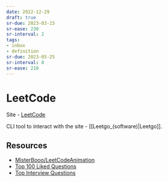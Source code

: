 ```yaml
---
date: 2022-12-29
draft: true
sr-due: 2023-03-15
sr-ease: 230
sr-interval: 2
tags:
- inbox
- definition
sr-due: 2023-05-25
sr-interval: 8
sr-ease: 210
---
```


# LeetCode

Site - [LeetCode](https://leetcode.com/)

CLI tool to interact with the site - [[Leetgo_(software)|Leetgo]].

## Resources

- [MisterBooo/LeetCodeAnimation](https://github.com/MisterBooo/LeetCodeAnimation)
- [Top 100 Liked Questions](https://leetcode.com/problemset/all/?listId=79h8rn6&page=1)
- [Top Interview Questions](https://leetcode.com/problemset/all/?page=1&listId=wpwgkgt)
